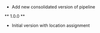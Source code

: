 - Add new consolidated version of pipeline

** 1.0.0 **

- Initial version with location assignment
